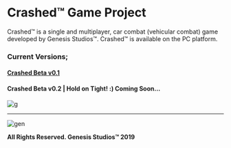 # Crashed™ Game Project
Crashed™ is a single and multiplayer, car combat (vehicular combat) game developed by Genesis Studios™. Crashed™ is available on the PC platform.

### Current Versions;
#### [Crashed Beta v0.1](https://github.com/CankayaUniversity/ceng-407-408-2019-2020-Crashed-Game-Project/tree/crashed-beta-v0.1)
#### Crashed Beta v0.2 | Hold on Tight! :) Coming Soon...

![g](https://user-images.githubusercontent.com/36234545/72346671-7bc3db80-36e7-11ea-8850-61617f452206.png)

***

![gen](https://user-images.githubusercontent.com/36234545/67634304-16700380-f8cb-11e9-9dd1-dcffb684a561.png)

**All Rights Reserved. Genesis Studios™ 2019**
